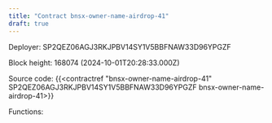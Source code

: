 ```yaml
---
title: "Contract bnsx-owner-name-airdrop-41"
draft: true
---
```

Deployer: SP2QEZ06AGJ3RKJPBV14SY1V5BBFNAW33D96YPGZF


 



Block height: 168074 (2024-10-01T20:28:33.000Z)

Source code: {{<contractref "bnsx-owner-name-airdrop-41" SP2QEZ06AGJ3RKJPBV14SY1V5BBFNAW33D96YPGZF bnsx-owner-name-airdrop-41>}}

Functions:


